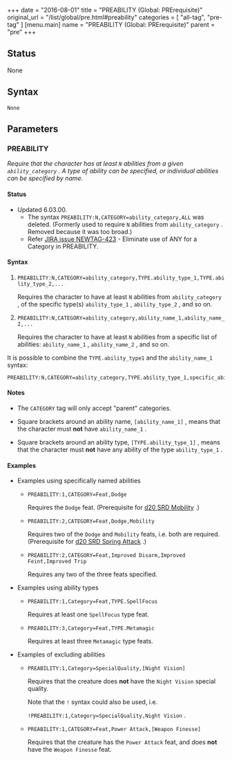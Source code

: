 +++
date = "2016-08-01"
title = "PREABILITY (Global: PRErequisite)"
original_url = "/list/global/pre.html#preability"
categories = [ "all-tag", "pre-tag" ]
[menu.main]
    name = "PREABILITY (Global: PRErequisite)"
    parent = "pre"
+++

## Status

None

## Syntax

`None`

## Parameters




<span id="preability"></span>

### PREABILITY

*Require that the character has at least `N` abilities from a given
`ability_category` . A type of ability can be specified, or individual
abilities can be specified by name.*

#### Status

-   Updated 6.03.00.
    -   The syntax `PREABILITY:N,CATEGORY=ability_category,ALL`
        was deleted. (Formerly used to require `N` abilities from
        `ability_category` . Removed because it was too broad.)
    -   Refer [JIRA issue
        NEWTAG-423](http://jira.pcgen.org/browse/NEWTAG-423) - Eliminate
        use of ANY for a Category in PREABILITY.

#### Syntax

1.  `PREABILITY:N,CATEGORY=ability_category,TYPE.ability_type_1,TYPE.ability_type_2,...`

    Requires the character to have at least `N` abilities from
    `ability_category` , of the specific type(s) `ability_type_1` ,
    `ability_type_2` , and so on.

2.  `PREABILITY:N,CATEGORY=ability_category,ability_name_1,ability_name_2,...`

    Requires the character to have at least `N` abilities from a
    specific list of abilities: `ability_name_1` , `ability_name_2` ,
    and so on.

It is possible to combine the `TYPE.ability_type1` and the
`ability_name_1` syntax:

    PREABILITY:N,CATEGORY=ability_category,TYPE.ability_type_1,specific_ability_2,...  

#### Notes

-   The `CATEGORY` tag will only accept "parent" categories.

-   Square brackets around an ability name, `[ability_name_1]` , means
    that the character must **not** have `ability_name_1` .

-   Square brackets around an ability type, `[TYPE.ability_type_1]` ,
    means that the character must **not** have any ability of the type
    `ability_type_1` .

#### Examples

-   Examples using specifically named abilities

    -   `PREABILITY:1,CATEGORY=Feat,Dodge`

        Requires the `Dodge` feat. (Prerequisite for [d20 SRD
        Mobility](http://www.d20srd.org/srd/feats.htm#mobility) .)

    -   `PREABILITY:2,CATEGORY=Feat,Dodge,Mobility`

        Requires two of the `Dodge` and `Mobility` feats, i.e. both
        are required. (Prerequisite for [d20 SRD Spring
        Attack](http://www.d20srd.org/srd/feats.htm#springAttack) .)

    -   `PREABILITY:2,CATEGORY=Feat,Improved Disarm,Improved Feint,Improved Trip`

        Requires any two of the three feats specified.

-   Examples using ability types

    -   `PREABILITY:1,Category=Feat,TYPE.SpellFocus`

        Requires at least one `SpellFocus` type feat.

    -   `PREABILITY:3,Category=Feat,TYPE.Metamagic`

        Requires at least three `Metamagic` type feats.

-   Examples of excluding abilities

    -   `PREABILITY:1,Category=SpecialQuality,[Night Vision]`

        Requires that the creature does **not** have the `Night Vision`
        special quality.

        Note that the `!` syntax could also be used, i.e.

        `!PREABILITY:1,Category=SpecialQuality,Night Vision` .

    -   `PREABILITY:1,CATEGORY=Feat,Power Attack,[Weapon Finesse]`

        Requires that the creature has the `Power Attack` feat, and does
        **not** have the `Weapon Finesse` feat.



